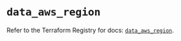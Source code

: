 # `data_aws_region`

Refer to the Terraform Registry for docs: [`data_aws_region`](https://registry.terraform.io/providers/hashicorp/aws/6.5.0/docs/data-sources/region).
